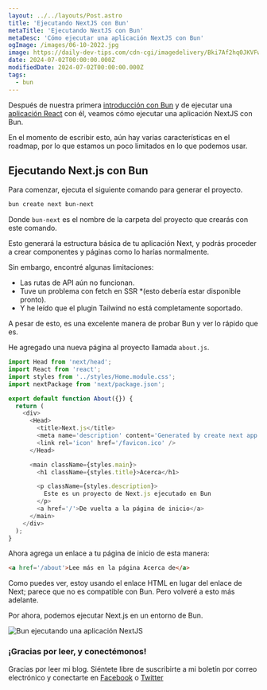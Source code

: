 ```yaml
---
layout: ../../layouts/Post.astro
title: 'Ejecutando NextJS con Bun'
metaTitle: 'Ejecutando NextJS con Bun'
metaDesc: 'Cómo ejecutar una aplicación NextJS con Bun'
ogImage: /images/06-10-2022.jpg
image: https://daily-dev-tips.com/cdn-cgi/imagedelivery/Bki7Af2hq0JKVFw1XYYMQg/b71de370-fbd1-4fe8-049c-114395e89a00
date: 2024-07-02T00:00:00.000Z
modifiedDate: 2024-07-02T00:00:00.000Z
tags:
  - bun
---
```


Después de nuestra primera [introducción con Bun](https://daily-dev-tips.com/posts/a-first-look-at-bun/) y de ejecutar una [aplicación React](https://daily-dev-tips.com/posts/using-bun-with-react/) con él, veamos cómo ejecutar una aplicación NextJS con Bun.

En el momento de escribir esto, aún hay varias características en el roadmap, por lo que estamos un poco limitados en lo que podemos usar.

## Ejecutando Next.js con Bun

Para comenzar, ejecuta el siguiente comando para generar el proyecto.

```bash
bun create next bun-next
```

Donde `bun-next` es el nombre de la carpeta del proyecto que crearás con este comando.

Esto generará la estructura básica de tu aplicación Next, y podrás proceder a crear componentes y páginas como lo harías normalmente.

Sin embargo, encontré algunas limitaciones:

- Las rutas de API aún no funcionan.
- Tuve un problema con fetch en SSR *(esto debería estar disponible pronto).
- Y he leído que el plugin Tailwind no está completamente soportado.

A pesar de esto, es una excelente manera de probar Bun y ver lo rápido que es.

He agregado una nueva página al proyecto llamada `about.js`.

```js
import Head from 'next/head';
import React from 'react';
import styles from '../styles/Home.module.css';
import nextPackage from 'next/package.json';

export default function About({}) {
  return (
    <div>
      <Head>
        <title>Next.js</title>
        <meta name='description' content='Generated by create next app' />
        <link rel='icon' href='/favicon.ico' />
      </Head>

      <main className={styles.main}>
        <h1 className={styles.title}>Acerca</h1>

        <p className={styles.description}>
          Este es un proyecto de Next.js ejecutado en Bun
        </p>
        <a href='/'>De vuelta a la página de inicio</a>
      </main>
    </div>
  );
}
```

Ahora agrega un enlace a tu página de inicio de esta manera:

```html
<a href='/about'>Lee más en la página Acerca de</a>
```

Como puedes ver, estoy usando el enlace HTML en lugar del enlace de Next; parece que no es compatible con Bun. Pero volveré a esto más adelante.

Por ahora, podemos ejecutar Next.js en un entorno de Bun.

![Bun ejecutando una aplicación NextJS](https://cdn.hashnode.com/res/hashnode/image/upload/v1664171920049/33FM5p7kJ.png)

### ¡Gracias por leer, y conectémonos!

Gracias por leer mi blog. Siéntete libre de suscribirte a mi boletín por correo electrónico y conectarte en [Facebook](https://www.facebook.com/DailyDevTipsBlog) o [Twitter](https://twitter.com/DailyDevTips1)
